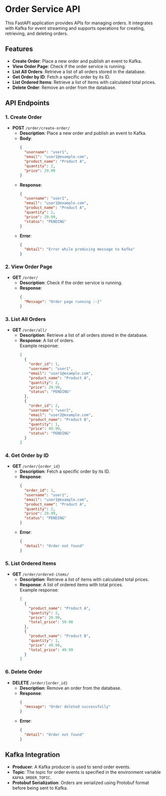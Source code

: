 # Order Service API

This FastAPI application provides APIs for managing orders. It integrates with Kafka for event streaming and supports operations for creating, retrieving, and deleting orders.

## Features

- **Create Order**: Place a new order and publish an event to Kafka.
- **View Order Page**: Check if the order service is running.
- **List All Orders**: Retrieve a list of all orders stored in the database.
- **Get Order by ID**: Fetch a specific order by its ID.
- **List Ordered Items**: Retrieve a list of items with calculated total prices.
- **Delete Order**: Remove an order from the database.

## API Endpoints

### 1. Create Order

- **POST** `/order/create-order/`
  - **Description**: Place a new order and publish an event to Kafka.
  - **Body**:
    ```json
    {
      "username": "user1",
      "email": "user1@example.com",
      "product_name": "Product A",
      "quantity": 2,
      "price": 29.99
    }
    ```
  - **Response**:
    ```json
    {
      "username": "user1",
      "email": "user1@example.com",
      "product_name": "Product A",
      "quantity": 2,
      "price": 29.99,
      "status": "PENDING"
    }
    ```
  - **Error**:
    ```json
    {
      "detail": "Error while producing message to Kafka"
    }
    ```

### 2. View Order Page

- **GET** `/order/`
  - **Description**: Check if the order service is running.
  - **Response**:
    ```json
    {
      "Message": "Order page running :-}"
    }
    ```

### 3. List All Orders

- **GET** `/order/all/`
  - **Description**: Retrieve a list of all orders stored in the database.
  - **Response**: A list of orders.  
    Example response:
    ```json
    [
      {
        "order_id": 1,
        "username": "user1",
        "email": "user1@example.com",
        "product_name": "Product A",
        "quantity": 2,
        "price": 29.99,
        "status": "PENDING"
      },
      {
        "order_id": 2,
        "username": "user2",
        "email": "user2@example.com",
        "product_name": "Product B",
        "quantity": 1,
        "price": 49.99,
        "status": "PENDING"
      }
    ]
    ```

### 4. Get Order by ID

- **GET** `/order/{order_id}`
  - **Description**: Fetch a specific order by its ID.
  - **Response**:
    ```json
    {
      "order_id": 1,
      "username": "user1",
      "email": "user1@example.com",
      "product_name": "Product A",
      "quantity": 2,
      "price": 29.99,
      "status": "PENDING"
    }
    ```
  - **Error**:
    ```json
    {
      "detail": "Order not found"
    }
    ```

### 5. List Ordered Items

- **GET** `/order/ordered-items/`
  - **Description**: Retrieve a list of items with calculated total prices.
  - **Response**: A list of ordered items with total prices.  
    Example response:
    ```json
    [
      {
        "product_name": "Product A",
        "quantity": 2,
        "price": 29.99,
        "total_price": 59.98
      },
      {
        "product_name": "Product B",
        "quantity": 1,
        "price": 49.99,
        "total_price": 49.99
      }
    ]
    ```

### 6. Delete Order

- **DELETE** `/order/{order_id}`
  - **Description**: Remove an order from the database.
  - **Response**:
    ```json
    {
      "message": "Order deleted successfully"
    }
    ```
  - **Error**:
    ```json
    {
      "detail": "Order not found"
    }
    ```

## Kafka Integration

- **Producer**: A Kafka producer is used to send order events.
- **Topic**: The topic for order events is specified in the environment variable `KAFKA_ORDER_TOPIC`.
- **Protobuf Serialization**: Orders are serialized using Protobuf format before being sent to Kafka.
